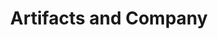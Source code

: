 ---
title: "Artifacts and Company"
url: /beach-haven/artifacts-and-company/
shop: interior decoration
---